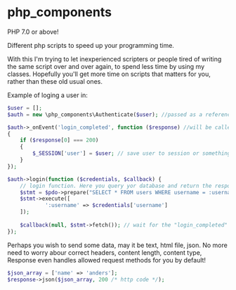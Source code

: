 # php_components
PHP 7.0 or above!

Different php scripts to speed up your programming time.

With this I'm trying to let inexperienced scripters or people tired of writing the same script over and over again, to spend less time by using my classes. Hopefully you'll get more time on scripts that matters for you, rather than these old usual ones.


Example of loging a user in:
```php
$user = [];
$auth = new \php_components\Authenticate($user); //passed as a reference

$auth->_onEvent('login_completed', function ($response) //will be called on logged in.
{ 
	if ($response[0] === 200)
	{
		$_SESSION['user'] = $user; // save user to session or something.
	}
});

$auth->login(function ($credentials, $callback) { 
  	// login function. Here you query yor database and return the response!
  	$stmt = $pdo->prepare("SELECT * FROM users WHERE username = :username");
  	$stmt->execute([
    		':username' => $credentials['username']
 	]);
  
	$callback(null, $stmt->fetch()); // wait for the "login_completed" event.
});

```

Perhaps you wish to send some data, may it be text, html file, json.
No more need to worry abour correct headers, content length, content type,
Response even handles allowed request methods for you by default!
```php
$json_array = ['name' => 'anders'];
$response->json($json_array, 200 /* http code */);
```
